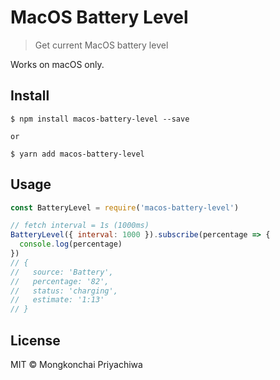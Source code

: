 # MacOS Battery Level

> Get current MacOS battery level

Works on macOS only.

## Install
```
$ npm install macos-battery-level --save

or

$ yarn add macos-battery-level
```

## Usage
```js
const BatteryLevel = require('macos-battery-level')

// fetch interval = 1s (1000ms)
BatteryLevel({ interval: 1000 }).subscribe(percentage => {
  console.log(percentage)
})
// { 
//   source: 'Battery',
//   percentage: '82',
//   status: 'charging',
//   estimate: '1:13' 
// }
```

## License
MIT © Mongkonchai Priyachiwa
